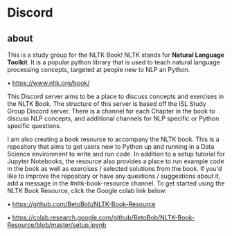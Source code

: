 # Discord

## about

This is a study group for the NLTK Book! NLTK stands for **Natural Language Toolkit**. It is a popular python library that is used to teach natural language processing concepts, targeted at people new to NLP an Python.

• https://www.nltk.org/book/

This Discord server aims to be a place to discuss concepts and exercises in the NLTK Book. The structure of this server is based off the ISL Study Group Discord server. There is a channel for each Chapter in the book to discuss NLP concepts, and additional channels for NLP specific or Python specific questions.

I am also creating a book resource to accompany the NLTK book. This is a repository that aims to get users new to Python up and running in a Data Science environment to write and run code. In addition to a setup tutorial for Jupyter Notebooks, the resource also provides a place to run example code in the book as well as exercises / selected solutions from the book. If you'd like to improve the repository or have any questions / suggestions about it, add a message in the #nltk-book-resource channel. To get started using the NLTK Book Resource, click the Google colab link below:

• https://github.com/BetoBob/NLTK-Book-Resource

• https://colab.research.google.com/github/BetoBob/NLTK-Book-Resource/blob/master/setup.ipynb
